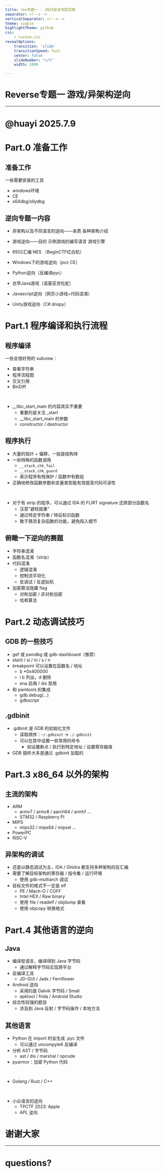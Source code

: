 ```yaml
---
title: rev专题一 - 2025安全攻防实践
separator: <!--s-->
verticalSeparator: <!--v-->
theme: simple
highlightTheme: github
css:
    - custom.css
revealOptions:
    transition: 'slide'
    transitionSpeed: fast
    center: false
    slideNumber: "c/t"
    width: 1000

---
```


<!--s-->

<div class="middle center">
<div style="width: 100%">


# Reverse专题一 游戏/异架构逆向 

---

# @huayi  2025.7.9

</div>
</div>

<!--s-->

<div class="middle center">
<div style="width: 100%">


# Part.0 准备工作

</div>
</div>

<!--v-->

## 准备工作

一些需要安装的工具

- windows环境
- CE
- x64dbg/ollydbg

<!--v-->

## 逆向专题一内容

- 异架构以及不同语言的逆向——本质 各种架构介绍
- 游戏逆向——目的  示例游戏的编写语言 游戏引擎
- 6502汇编 NES （BeginCTF红白机）

- Windows下的游戏逆向（pvz CE）

- Python逆向（反编译pyc）

- 古早Java游戏（诺基亚贪吃蛇）

- Javascript逆向（网页小游戏+代码混淆）

- Unity游戏逆向（C# dnspy）


<!--s-->

<div class="middle center">
<div style="width: 100%">


# Part.1 程序编译和执行流程

</div>
</div>

<!--v-->

## 程序编译


一些会很好用的 subview：

- 查看字符串
- 程序流程图
- 交叉引用
- BinDiff

<br>

<div class="fragment">


- __libc_start_main 的内容其实不重要
  - 重要的是关注 _start
  - __libc_start_main 的参数
  - constructor / destructor

</div>

<!--v-->

## 程序执行

- 大量的指针 + 偏移，一般是结构体
- 一些特殊的函数调用
  - `__stack_chk_fail`
  - `__stack_chk_guard`
  - 表示程序有栈保护 / 函数中有数组
- 正确地修改函数参数和变量类型能有效提高代码可读性

<br>

- 对于有 strip 的程序，可以通过 IDA 的 FLIRT signature 还原部分函数名
  - 注意“避轻就重”
  - 通过特定字符串 / 特征标识函数
  - 敢于猜测复杂函数的功能，避免陷入细节

<!--v-->

## 俯瞰一下逆向的赛题 

- 字符串混淆
- 函数名混淆（strip）
- 代码混淆
  - 逻辑混淆
  - 控制流平坦化
  - 反调试 / 反虚拟机
- 加密算法隐藏 flag
  - 对称加密 / 非对称加密
  - 哈希算法

<!--s-->

<div class="middle center">
<div style="width: 100%">


# Part.2 动态调试技巧

</div>
</div>

<!--v-->

## GDB 的一些技巧

- gef 或 pwndbg 或 gdb-dashboard（推荐）
- starti / si / ni / s / n
- breakpoint 可以设置在函数名 / 地址
  - b *0x400000
  - i b 列出，d 删除
  - ena 启用 / dis 禁用
- 和 pwntools 的集成
  - gdb.debug(...)
  - gdbscript

<!--v-->

## .gdbinit

- .gdbinit 是 GDB 的初始化文件
  - 读取顺序：`~/.gdbinit` -> `./.gdbinit`
  - 可以在其中设置一些常用的命令
    - 如设置断点 / 执行到特定地址 / 设置寄存器值
- GDB 插件大多是通过 .gdbinit 加载的

<!--s-->

<div class="middle center">
<div style="width: 100%">


# Part.3 x86_64 以外的架构

</div>
</div>

<!--v-->

## 主流的架构

- ARM
  - armv7 / armv8 / aarch64 / armhf ...
  - STM32 / Raspberry Pi
- MIPS
  - mips32 / mips64 / mipsel ...
- PowerPC
- RISC-V

<!--v-->

## 异架构的调试

- 还是以静态调试为主，IDA / Ghidra 都支持多种架构的反汇编
- 需要了解目标架构的寄存器 / 指令集 / 运行环境
  - 使用 gdb-multiarch 调试
- 目标文件的格式不一定是 elf
  - PE / Mach-O / COFF
  - Intel HEX / Raw binary
  - 使用 file / readelf / objdump 查看
  - 使用 objcopy 转换格式

<!--s-->

<div class="middle center">
<div style="width: 100%">


# Part.4 其他语言的逆向

</div>
</div>

<!--v-->

## Java

- 编译型语言，编译得到 Java 字节码
  - 通过解释字节码实现跨平台
- 反编译工具
  - JD-GUI / Jadx / Fernflower
- Android 逆向
  - 采用的是 Dalvik 字节码 / Smali
  - apktool / frida / Android Studio
- 综合性较强的题目
  - 涉及到 Java 反射 / 字节码操作 / 本地方法

<!--v-->

## 其他语言

- Python 在 import 时会生成 .pyc 文件
  - 可以通过 uncompyle6 反编译
- 分析 AST / 字节码
  - ast / dis / marshal / opcode
- pyarmor：加密 Python 代码

<br>

- Golang / Rust / C++

<br>

- 小众语言的逆向
  - TPCTF 2023: Apple
  - APL 逆向

<!--s-->
<!-- .slide: data-background="rev-lec1/ending.webp" -->


<div class="middle center">
<div style="width: 100%">


# 谢谢大家

---

# questions?

</div>
</div>